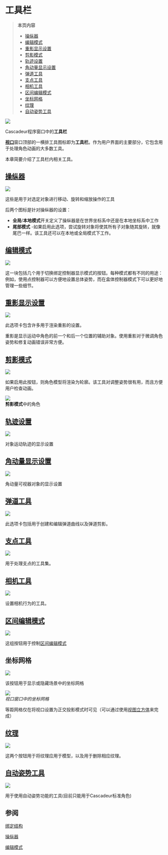# 工具栏

>**本页内容**
>- [操纵器](#操纵器)
>- [编辑模式](#编辑模式)
>- [重影显示设置](#重影显示设置)
>- [剪影模式](#剪影模式)
>- [轨迹设置](#轨迹设置)
>- [角动量显示设置](#角动量显示设置)
>- [弹道工具](#弹道工具)
>- [支点工具](#支点工具)
>- [相机工具](#相机工具)
>- [区间编辑模式](#区间编辑模式)
>- [坐标网格](#坐标网格)
>- [纹理](#纹理)
>- [自动姿势工具](#自动姿势工具)

![](https://cascadeur.com/images/category/2019/06/045342fd5896b9c33e965b6aaef30e4df0.jpg)

Cascadeur程序窗口中的**工具栏**

[**视口**](viewport.md)窗口顶部的一横排工具图标即为**工具栏**。作为用户界面的主要部分，它包含用于处理角色动画的大多数工具。

本章简要介绍了工具栏内相关工具。

## [**操纵器**]()

![](https://cascadeur.com/images/category/2019/09/20/808f421cc9280aa9144641cbcb32d970.jpg)

这些是用于对选定对象进行移动、旋转和缩放操作的工具

后两个图标是针对操纵器的设置：

- **全局**/**本地模式**开关定义了操纵器是在世界坐标系中还是在本地坐标系中工作
- **尾部模式** -如果启用此选项，尝试旋转对象将使其所有子对象随其旋转，就像尾巴一样。该工具还可以在本地或全局模式下工作。

## [**编辑模式**](../GettingStarted/edit_modes.md)

![](https://cascadeur.com/images/category/2019/09/18/d3256001b78a3e418b87ac0c0c61010a.jpg)

这一块包括几个用于切换绑定控制器显示模式的按钮。每种模式都有不同的用途：例如，使用点控制器可以方便地设置总体姿势，而在盒体控制器模式下可以更好地管理一些细节。

## [**重影显示设置**]()

![](https://cascadeur.com/images/category/2019/09/18/2280f914d07df570822f134a54a5c6e6.jpg)

此选项卡包含许多用于渲染重影的设置。

重影是显示运动中角色的前一个和后一个位置的辅助对象。使用重影对于微调角色姿势和修复动画错误非常方便。

## [**剪影模式**]()

![](https://cascadeur.com/images/category/2019/09/09/fb891426361780ca0c12938ea6382c29.jpg)

如果启用此按钮，则角色模型将渲染为轮廓。该工具对调整姿势很有用，而且方便用户检查动画。

![](https://cascadeur.com/images/category/2019/05/1760cc01acfd5ebd8ad28172d1a4101776.jpg)  
**剪影模式**中的角色

## [**轨迹设置**]()

![](https://cascadeur.com/images/category/2019/09/20/45a1462cab1fe4dde2158eea42bafc06.jpg)

对象运动轨迹的显示设置

## [**角动量显示设置**]()

![](https://cascadeur.com/images/category/2019/09/20/4927ba4aa45b08dd179a8253be3c6187.png)

角动量可视器对象的显示设置

## [**弹道工具**]()

![](https://cascadeur.com/images/category/2019/09/20/a450b6f819e933d6138fed8130d9c427.jpg)

此选项卡包括用于创建和编辑弹道曲线以及弹道剪影。

## [**支点工具**]()

![](https://cascadeur.com/images/category/2019/09/20/cd4a24bf779966fca449bbfd7db4f6de.jpg)

用于处理支点的工具集。

## [**相机工具**]()

![](https://cascadeur.com/images/category/2019/09/20/c072dd2a8fb4c8adb1e71e404581165e.jpg)

设置相机行为的工具。

## [**区间编辑模式**]()

![](https://cascadeur.com/images/category/2019/09/20/c2de1429b8882cad159a4c31fed1fffd.jpg)

这组按钮用于控制[区间编辑模式]()

## **坐标网格**

![](https://cascadeur.com/images/category/2019/09/18/3c6014975eb3d655ddf09bbd9972757f.png)

该按钮用于显示或隐藏场景中的坐标网格

![](https://cascadeur.com/images/category/2019/07/26/54c051ea673215a0045fa2332f5923b3.jpg)  
*视口窗口中的坐标网格*

等距网格仅在将视口设置为正交投影模式时可见（可以通过使用[视图立方体](viewport.md/#视图立方体)来完成）

## [**纹理**]()

![](https://cascadeur.com/images/category/2019/09/18/ee387c1ba6c0de520f7cb970d8cf55e0.png)

这两个按钮用于将纹理应用于模型，以及用于删除相应纹理。

## [**自动姿势工具**]()

![](https://cascadeur.com/images/category/2019/12/20/49ae9abb90f390ad078c6693819f5985.png)

用于使用自动姿势功能的工具(目前只能用于Cascadeur标准角色)

## 参阅

[绑定结构]()

[操纵器]()

[编辑模式]()


